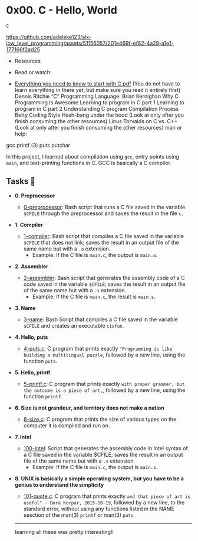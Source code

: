 # 0x00. C - Hello, World
`C`


https://github.com/adeleke123/alx-low_level_programming/assets/51156057/201e469f-ef82-4a29-a1e1-177166f2ad25

+ Resources
+ Read or watch:

+ [Everything you need to know to start with C.pdf](https://intranet.alxswe.com/rltoken/P01aLj9BDfDUOv-y9x82Yw) (You do not have to learn everything in there yet, but make sure you read it entirely first)
Dennis Ritchie
“C” Programming Language: Brian Kernighan
Why C Programming Is Awesome
Learning to program in C part 1
Learning to program in C part 2
Understanding C program Compilation Process
Betty Coding Style
Hash-bang under the hood (Look at only after you finish consuming the other resources)
Linus Torvalds on C vs. C++ (Look at only after you finish consuming the other resources)
man or help:

gcc
printf (3)
puts
putchar

In this project, I learned about compilation using `gcc`, entry
points using `main`, and text-printing functions in C. GCC is basically a C compiler.

## Tasks :page_with_curl:

* **0. Preprocessor**
  * [0-preprocessor](./0-preprocessor): Bash script that runs a C file saved in the
  variable `$CFILE` through the preprocessor and saves the result in the file `c`.

* **1. Compiler**
  * [1-compiler](./1-compiler): Bash script that compiles a C file saved in the
  variable `$CFILE` that does not link; saves the result in an output file of the
  same name but with a `.o` extension.
    * Example: If the C file is `main.c`, the output is `main.o`.

* **2. Assembler**
  * [2-assembler](./2-assembler): Bash script that generates the assembly code of a
  C code saved in the variable `$CFILE`; saves the result in an output file of the
  same name but with a `.s` extension.
    * Example: If the C file is `main.c`, the result is `main.s`.

* **3. Name**
  * [3-name](./3-name): Bash Script that compiles a C file saved in the variable
  `$CFILE` and creates an executable `cisfun`.

* **4. Hello, puts**
  * [4-puts.c](./4-puts.c): C program that prints exactly `"Programming is like building
  a multilingual puzzle`, followed by a new line, using the function `puts`.

* **5. Hello, printf**
  * [5-printf.c](./5-printf.c): C program that prints exactly `with proper grammer, but
  the outcome is a piece of art,`, followed by a new line, using the function `printf`.

* **6. Size is not grandeur, and territory does not make a nation**
  * [6-size.c](./6-size.c): C program that prints the size of various types on the computer
  it is compiled and run on.

* **7. Intel**
  * [100-intel](./100-intel): Script that generates the assembly code in Intel syntax of a
  C file saved in the variable $CFILE; saves the result in an output file of the same name
  but with a `.s` extension.
    * Example: If the C file is `main.c`, the output is `main.s`.

* **8. UNIX is basically a simple operating system, but you have to be a genius to understand the simplicity**
  * [101-quote.c](./101-quote.c): C program that prints exactly `and that piece of art is
  useful" - Dora Korpar, 2015-10-19`, followed by a new line, to the standard error,
  without using any functions listed in the NAME sesction of the man(3) `printf` or man(3)
  `puts`.
  ***
  learning all these was pretty interesting!!
